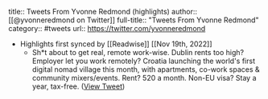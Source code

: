 title:: Tweets From Yvonne Redmond (highlights)
author:: [[@yvonneredmond on Twitter]]
full-title:: "Tweets From Yvonne Redmond"
category:: #tweets
url:: https://twitter.com/yvonneredmond

- Highlights first synced by [[Readwise]] [[Nov 19th, 2022]]
	- Sh*t about to get real, remote work-wise. Dublin rents too high? Employer let you work remotely? Croatia launching the world's first digital nomad village this month, with apartments, co-work spaces & community mixers/events. Rent? 520 a month. Non-EU visa? Stay a year, tax-free. ([View Tweet](https://twitter.com/yvonneredmond/status/1445795214749274116))